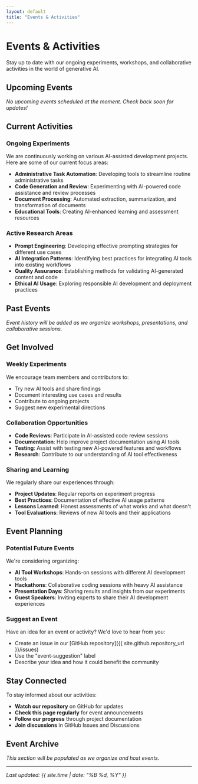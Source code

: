 ```yaml
---
layout: default
title: "Events & Activities"
---
```


# Events & Activities

Stay up to date with our ongoing experiments, workshops, and collaborative activities in the world of generative AI.

## Upcoming Events

*No upcoming events scheduled at the moment. Check back soon for updates!*

## Current Activities

### Ongoing Experiments

We are continuously working on various AI-assisted development projects. Here are some of our current focus areas:

- **Administrative Task Automation**: Developing tools to streamline routine administrative tasks
- **Code Generation and Review**: Experimenting with AI-powered code assistance and review processes
- **Document Processing**: Automated extraction, summarization, and transformation of documents
- **Educational Tools**: Creating AI-enhanced learning and assessment resources

### Active Research Areas

- **Prompt Engineering**: Developing effective prompting strategies for different use cases
- **AI Integration Patterns**: Identifying best practices for integrating AI tools into existing workflows
- **Quality Assurance**: Establishing methods for validating AI-generated content and code
- **Ethical AI Usage**: Exploring responsible AI development and deployment practices

## Past Events

*Event history will be added as we organize workshops, presentations, and collaborative sessions.*

## Get Involved

### Weekly Experiments

We encourage team members and contributors to:

- Try new AI tools and share findings
- Document interesting use cases and results
- Contribute to ongoing projects
- Suggest new experimental directions

### Collaboration Opportunities

- **Code Reviews**: Participate in AI-assisted code review sessions
- **Documentation**: Help improve project documentation using AI tools
- **Testing**: Assist with testing new AI-powered features and workflows
- **Research**: Contribute to our understanding of AI tool effectiveness

### Sharing and Learning

We regularly share our experiences through:

- **Project Updates**: Regular reports on experiment progress
- **Best Practices**: Documentation of effective AI usage patterns
- **Lessons Learned**: Honest assessments of what works and what doesn't
- **Tool Evaluations**: Reviews of new AI tools and their applications

## Event Planning

### Potential Future Events

We're considering organizing:

- **AI Tool Workshops**: Hands-on sessions with different AI development tools
- **Hackathons**: Collaborative coding sessions with heavy AI assistance
- **Presentation Days**: Sharing results and insights from our experiments
- **Guest Speakers**: Inviting experts to share their AI development experiences

### Suggest an Event

Have an idea for an event or activity? We'd love to hear from you:

- Create an issue in our [GitHub repository]({{ site.github.repository_url }}/issues)
- Use the "event-suggestion" label
- Describe your idea and how it could benefit the community

## Stay Connected

To stay informed about our activities:

- **Watch our repository** on GitHub for updates
- **Check this page regularly** for event announcements
- **Follow our progress** through project documentation
- **Join discussions** in GitHub Issues and Discussions

## Event Archive

*This section will be populated as we organize and host events.*

---

*Last updated: {{ site.time | date: "%B %d, %Y" }}*
